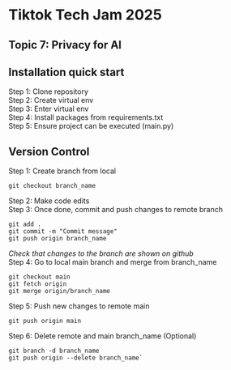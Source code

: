 # Tiktok Tech Jam 2025
## Topic 7: Privacy for AI

## Installation quick start
Step 1: Clone repository<br>
Step 2: Create virtual env<br>
Step 3: Enter virtual env<br>
Step 4: Install packages from requirements.txt<br>
Step 5: Ensure project can be executed (main.py)<br>

## Version Control
Step 1: Create branch from local<br>
```
git checkout branch_name
```
Step 2: Make code edits<br>
Step 3: Once done, commit and push changes to remote branch<br>
```
git add .
git commit -m "Commit message"
git push origin branch_name
```
_Check that changes to the branch are shown on github_<br>
Step 4: Go to local main branch and merge from branch_name<br>
```
git checkout main
git fetch origin
git merge origin/branch_name
```
Step 5: Push new changes to remote main<br>
```
git push origin main
```
Step 6: Delete remote and main branch_name (Optional)<br>
```
git branch -d branch_name
git push origin --delete branch_name`
```